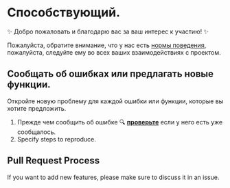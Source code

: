 # Способствующий.

:sparkles: Добро пожаловать и благодарю вас за ваш интерес к участию! :sparkles:

Пожалуйста, обратите внимание, что у нас есть [нормы поведения](https://github.com/YukiiroRu/renpy_language_vscode_RU/blob/main/CODE_OF_CONDUCT.md), пожалуйста, следуйте ему во всех ваших взаимодействиях с проектом.

## Сообщать об ошибках или предлагать новые функции.

Откройте новую проблему для каждой ошибки или функции, которые вы хотите предложить.

1. Прежде чем сообщить об ошибке :mag: **[проверьте](https://github.com/YukiiroRu/renpy_language_vscode_RU/issues )** если у него есть
   уже сообщалось.
2. Specify steps to reproduce.

## Pull Request Process

If you want to add new features, please make sure to discuss it in an issue.
